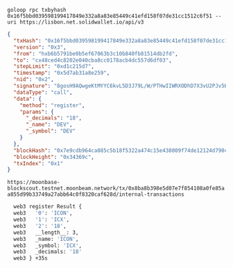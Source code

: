 `goloop rpc txbyhash 0x16f5bbd039598199417849e332a8a83e85449c41efd158f07de31cc1512c6f51 --uri https://lisbon.net.solidwallet.io/api/v3`

```json
{
  "txHash": "0x16f5bbd039598199417849e332a8a83e85449c41efd158f07de31cc1512c6f51",
  "version": "0x3",
  "from": "hxb6b5791be0b5ef67063b3c10b840fb81514db2fd",
  "to": "cx48ced4c8202e040cba8cc0178acb4dc557d6df03",
  "stepLimit": "0xd1c215d7",
  "timestamp": "0x5d7ab31a8e259",
  "nid": "0x2",
  "signature": "8gosH9AQwgeKtMYYC6kvL5D3J79L/W/PTHwIIWRXODhD7X3vU2PJv5KULDRCUlZZhzs+hFv0+cZk2Eo8YzwCvgA=",
  "dataType": "call",
  "data": {
    "method": "register",
    "params": {
      "_decimals": "18",
      "_name": "DEV",
      "_symbol": "DEV"
    }
  },
  "blockHash": "0x7e9cdb964ca085c5b18f5322a474c15e438009f74de12124d790c1a1d7629f66",
  "blockHeight": "0x34369c",
  "txIndex": "0x1"
}
```

`https://moonbase-blockscout.testnet.moonbeam.network/tx/0x8ba8b398e5d07e7f854108a0fe85aa855d99b33749a27abb64c0f8320caf628d/internal-transactions`

```bash
  web3 register Result {
  web3   '0': 'ICON',
  web3   '1': 'ICX',
  web3   '2': '18',
  web3   __length__: 3,
  web3   _name: 'ICON',
  web3   _symbol: 'ICX',
  web3   _decimals: '18'
  web3 } +35s
```
